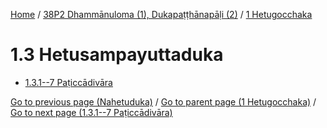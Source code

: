 
[Home](/) / [38P2 Dhammānuloma (1), Dukapaṭṭhānapāḷi (2)](...md) / [1 Hetugocchaka](../38P2/1.md)

# 1.3 Hetusampayuttaduka

* [1.3.1--7 Paṭiccādivāra](1.3/1.3.1--7.md)

[Go to previous page (Nahetuduka)](1.2/1.2.7/1.2.7.4/Nahetuduka.md) / [Go to parent page (1 Hetugocchaka)](../38P2/1.md) / [Go to next page (1.3.1--7 Paṭiccādivāra)](1.3/1.3.1--7.md)


